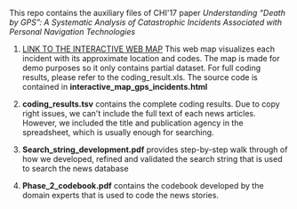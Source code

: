 This repo contains the auxiliary files of CHI'17 paper *Understanding “Death by GPS”: A Systematic Analysis of Catastrophic Incidents Associated with Personal Navigation Technologies*

1. [LINK TO THE INTERACTIVE WEB MAP](https://cheetah90.github.io/gps_failure/) This web map visualizes each incident with its approximate location and codes. The map is made for demo purposes so it only contains partial dataset. For full coding results, please refer to the coding_result.xls. The source code is contained in **interactive_map_gps_incidents.html**

2. **coding_results.tsv** contains the complete coding results. Due to copy right issues, we can't include the full text of 
each news articles. However, we included the title and publication agency in the spreadsheet, which is usually enough for searching.

3. **Search_string_development.pdf** provides step-by-step walk through of how we developed, 
refined and validated the search string that is used to search the news database

4. **Phase_2_codebook.pdf** contains the codebook developed by the domain experts that is used to code the news stories.


